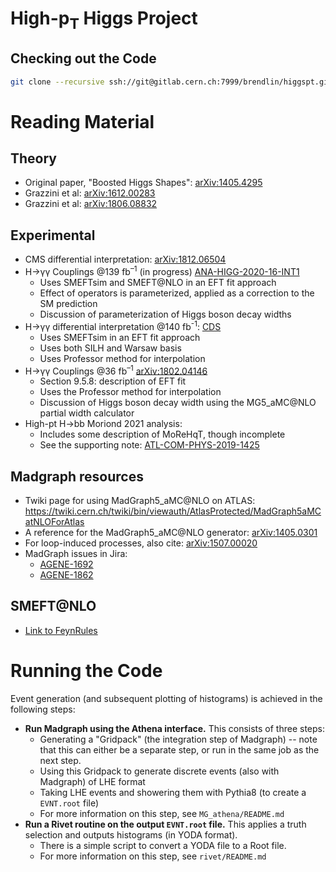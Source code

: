 High-p<sub>T</sub> Higgs Project
========

Checking out the Code
---------

```bash
git clone --recursive ssh://git@gitlab.cern.ch:7999/brendlin/higgspt.git
```

Reading Material
========

Theory
---------
 - Original paper, "Boosted Higgs Shapes": [arXiv:1405.4295](https://arxiv.org/pdf/1405.4295.pdf)
 - Grazzini et al: [arXiv:1612.00283](https://arxiv.org/abs/1612.00283)
 - Grazzini et al: [arXiv:1806.08832](https://arxiv.org/abs/1806.08832)

Experimental
---------
 - CMS differential interpretation: [arXiv:1812.06504](https://arxiv.org/abs/1812.06504)
 - H→γγ Couplings @139 fb<sup>–1</sup> (in progress) [ANA-HIGG-2020-16-INT1](https://cds.cern.ch/record/2712570)
    - Uses SMEFTsim and SMEFT@NLO in an EFT fit approach
    - Effect of operators is parameterized, applied as a correction to the SM prediction
    - Discussion of parameterization of Higgs boson decay widths
 - H→γγ differential interpretation @140 fb<sup>-1</sup>: [CDS](https://cds.cern.ch/record/2655119/files/ATL-COM-PHYS-2019-039.pdf)
    - Uses SMEFTsim in an EFT fit approach
    - Uses both SILH and Warsaw basis
    - Uses Professor method for interpolation
 - H→γγ Couplings @36 fb<sup>–1</sup> [arXiv:1802.04146](https://arxiv.org/pdf/1802.04146.pdf)
    - Section 9.5.8: description of EFT fit
    - Uses the Professor method for interpolation
    - Discussion of Higgs boson decay width using the MG5_aMC@NLO partial width calculator
 - High-pt H→bb Moriond 2021 analysis:
    - Includes some description of MoReHqT, though incomplete
    - See the supporting note: [ATL-COM-PHYS-2019-1425](https://cds.cern.ch/record/2703097/files/ATL-COM-PHYS-2019-1425.pdf)

Madgraph resources
--------

 - Twiki page for using MadGraph5_aMC@NLO on ATLAS: https://twiki.cern.ch/twiki/bin/viewauth/AtlasProtected/MadGraph5aMCatNLOForAtlas
 - A reference for the MadGraph5_aMC@NLO generator: [arXiv:1405.0301](https://arxiv.org/abs/1405.0301)
 - For loop-induced processes, also cite: [arXiv:1507.00020](https://arxiv.org/abs/1507.00020)
 - MadGraph issues in Jira:
   - [AGENE-1692](https://its.cern.ch/jira/browse/AGENE-1692)
   - [AGENE-1862](https://its.cern.ch/jira/browse/AGENE-1862)

SMEFT@NLO
--------
 - [Link to FeynRules](http://feynrules.irmp.ucl.ac.be/wiki/SMEFTatNLO)

Running the Code
========

Event generation (and subsequent plotting of histograms) is achieved in the following steps:
 - **Run Madgraph using the Athena interface.** This consists of three steps:
   - Generating a "Gridpack" (the integration step of Madgraph) -- note that this can either be a separate step, or run in the same job as the next step.
   - Using this Gridpack to generate discrete events (also with Madgraph) of LHE format
   - Taking LHE events and showering them with Pythia8 (to create a `EVNT.root` file)
   - For more information on this step, see `MG_athena/README.md`
 - **Run a Rivet routine on the output `EVNT.root` file.** This applies a truth selection and outputs histograms (in YODA format).
   - There is a simple script to convert a YODA file to a Root file.
   - For more information on this step, see `rivet/README.md`
